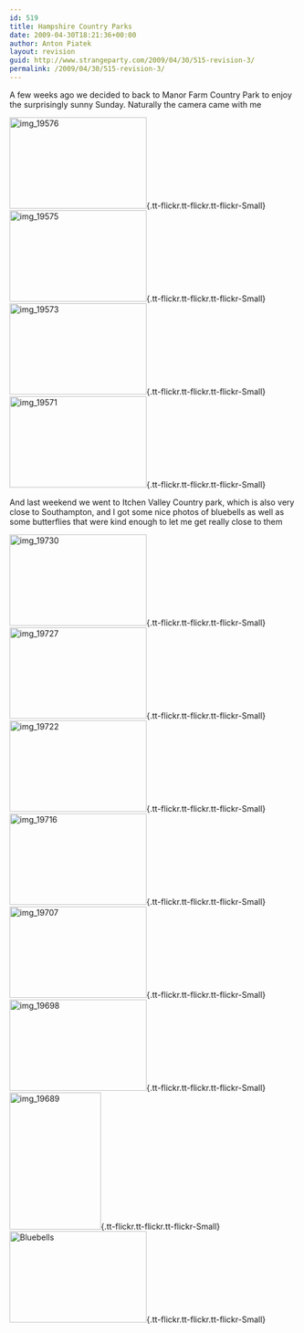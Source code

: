 ```yaml
---
id: 519
title: Hampshire Country Parks
date: 2009-04-30T18:21:36+00:00
author: Anton Piatek
layout: revision
guid: http://www.strangeparty.com/2009/04/30/515-revision-3/
permalink: /2009/04/30/515-revision-3/
---
```

A few weeks ago we decided to back to Manor Farm Country Park to enjoy the surprisingly sunny Sunday. Naturally the camera came with me

[<img src="http://farm4.static.flickr.com/3415/3483192585_d41b9767ec_m.jpg" border="0" alt="img_19576" width="240" height="160" />](http://farm4.static.flickr.com/3415/3483192585_d41b9767ec_b.jpg "img_19576"){.tt-flickr.tt-flickr.tt-flickr-Small} [<img src="http://farm4.static.flickr.com/3614/3484006320_615bdf983b_m.jpg" border="0" alt="img_19575" width="240" height="160" />](http://farm4.static.flickr.com/3614/3484006320_615bdf983b_b.jpg "img_19575"){.tt-flickr.tt-flickr.tt-flickr-Small} [<img src="http://farm4.static.flickr.com/3309/3484005402_945e199891_m.jpg" border="0" alt="img_19573" width="240" height="160" />](http://farm4.static.flickr.com/3309/3484005402_945e199891_b.jpg "img_19573"){.tt-flickr.tt-flickr.tt-flickr-Small} [<img src="http://farm4.static.flickr.com/3400/3483190563_d420d9a9f1_m.jpg" border="0" alt="img_19571" width="240" height="160" />](http://farm4.static.flickr.com/3400/3483190563_d420d9a9f1_b.jpg "img_19571"){.tt-flickr.tt-flickr.tt-flickr-Small}

And last weekend we went to Itchen Valley Country park, which is also very close to Southampton, and I got some nice photos of bluebells as well as some butterflies that were kind enough to let me get really close to them

[<img src="http://farm4.static.flickr.com/3378/3483984074_5f315f83c5_m.jpg" border="0" alt="img_19730" width="240" height="160" />](http://farm4.static.flickr.com/3378/3483984074_5f315f83c5_b.jpg "img_19730"){.tt-flickr.tt-flickr.tt-flickr-Small} [<img src="http://farm4.static.flickr.com/3371/3483983238_8876c9965d_m.jpg" border="0" alt="img_19727" width="240" height="160" />](http://farm4.static.flickr.com/3371/3483983238_8876c9965d_b.jpg "img_19727"){.tt-flickr.tt-flickr.tt-flickr-Small} [<img src="http://farm4.static.flickr.com/3302/3483167971_b388937486_m.jpg" border="0" alt="img_19722" width="240" height="160" />](http://farm4.static.flickr.com/3302/3483167971_b388937486_b.jpg "img_19722"){.tt-flickr.tt-flickr.tt-flickr-Small} [<img src="http://farm4.static.flickr.com/3399/3483166031_aeacdf5b02_m.jpg" border="0" alt="img_19716" width="240" height="160" />](http://farm4.static.flickr.com/3399/3483166031_aeacdf5b02_b.jpg "img_19716"){.tt-flickr.tt-flickr.tt-flickr-Small} [<img src="http://farm4.static.flickr.com/3328/3483164787_d602854b2f_m.jpg" border="0" alt="img_19707" width="240" height="160" />](http://farm4.static.flickr.com/3328/3483164787_d602854b2f_b.jpg "img_19707"){.tt-flickr.tt-flickr.tt-flickr-Small} [<img src="http://farm4.static.flickr.com/3623/3483163077_8027cec7f1_m.jpg" border="0" alt="img_19698" width="240" height="160" />](http://farm4.static.flickr.com/3623/3483163077_8027cec7f1_b.jpg "img_19698"){.tt-flickr.tt-flickr.tt-flickr-Small} [<img src="http://farm4.static.flickr.com/3416/3483976602_bae8b81718_m.jpg" border="0" alt="img_19689" width="160" height="240" />](http://farm4.static.flickr.com/3416/3483976602_bae8b81718_b.jpg "img_19689"){.tt-flickr.tt-flickr.tt-flickr-Small} [<img src="http://farm4.static.flickr.com/3628/3483162515_9ffa5fae91_m.jpg" border="0" alt="Bluebells" width="240" height="160" />](http://farm4.static.flickr.com/3628/3483162515_9ffa5fae91_b.jpg "Bluebells"){.tt-flickr.tt-flickr.tt-flickr-Small}